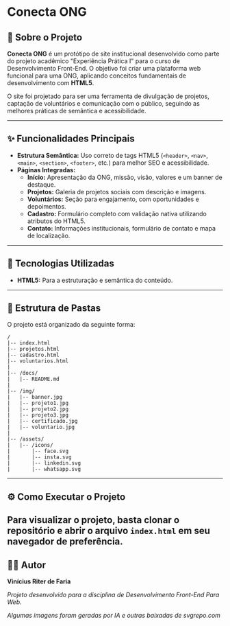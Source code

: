 # Conecta ONG

## 📖 Sobre o Projeto

**Conecta ONG** é um protótipo de site institucional desenvolvido como parte do projeto acadêmico "Experiência Prática I" para o curso de Desenvolvimento Front-End. O objetivo foi criar uma plataforma web funcional para uma ONG, aplicando conceitos fundamentais de desenvolvimento com **HTML5**.

O site foi projetado para ser uma ferramenta de divulgação de projetos, captação de voluntários e comunicação com o público, seguindo as melhores práticas de semântica e acessibilidade.

---

## ✨ Funcionalidades Principais

-   **Estrutura Semântica:** Uso correto de tags HTML5 (`<header>`, `<nav>`, `<main>`, `<section>`, `<footer>`, etc.) para melhor SEO e acessibilidade.
-   **Páginas Integradas:**
    -   **Início:** Apresentação da ONG, missão, visão, valores e um banner de destaque.
    -   **Projetos:** Galeria de projetos sociais com descrição e imagens.
    -   **Voluntários:** Seção para engajamento, com oportunidades e depoimentos.
    -   **Cadastro:** Formulário completo com validação nativa utilizando atributos do HTML5.
    -   **Contato:** Informações institucionais, formulário de contato e mapa de localização.

---

## 🚀 Tecnologias Utilizadas

-   **HTML5:** Para a estruturação e semântica do conteúdo.

---

## 📂 Estrutura de Pastas

O projeto está organizado da seguinte forma:

```
/
|-- index.html
|-- projetos.html
|-- cadastro.html
|-- voluntarios.html
|
|-- /docs/
|   |-- README.md
|
|-- /img/
|   |-- banner.jpg
|   |-- projeto1.jpg
|   |-- projeto2.jpg
|   |-- projeto3.jpg
|   |-- certificado.jpg
|   |-- voluntario.jpg
|
|-- /assets/
|   |-- /icons/
|       |-- face.svg
|       |-- insta.svg
|       |-- linkedin.svg
|       |-- whatsapp.svg
```

---

## ⚙️ Como Executar o Projeto

Para visualizar o projeto, basta clonar o repositório e abrir o arquivo `index.html` em seu navegador de preferência.
---
## 👨‍💻 Autor

**Vinícius Riter de Faria**

*Projeto desenvolvido para a disciplina de Desenvolvimento Front-End Para Web.*

*Algumas imagens foram geradas por IA e outras baixadas de svgrepo.com*
